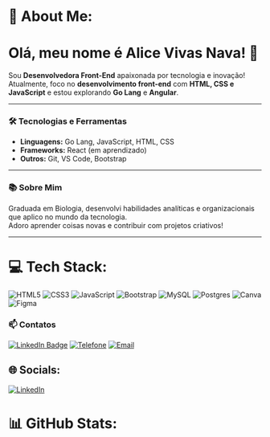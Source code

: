 # 💫 About Me:
# Olá, meu nome é Alice Vivas Nava! 👋

Sou **Desenvolvedora Front-End** apaixonada por tecnologia e inovação!  
Atualmente, foco no **desenvolvimento front-end** com **HTML, CSS e JavaScript** e estou explorando **Go Lang** e **Angular**.

---

### 🛠️ Tecnologias e Ferramentas  
- **Linguagens:** Go Lang, JavaScript, HTML, CSS  
- **Frameworks:** React (em aprendizado)  
- **Outros:** Git, VS Code, Bootstrap  

---

### 📚 Sobre Mim  
Graduada em Biologia, desenvolvi habilidades analíticas e organizacionais que aplico no mundo da tecnologia.  
Adoro aprender coisas novas e contribuir com projetos criativos!

---
# 💻 Tech Stack:
![HTML5](https://img.shields.io/badge/html5-%23E34F26.svg?style=for-the-badge&logo=html5&logoColor=white) ![CSS3](https://img.shields.io/badge/css3-%231572B6.svg?style=for-the-badge&logo=css3&logoColor=white) ![JavaScript](https://img.shields.io/badge/javascript-%23323330.svg?style=for-the-badge&logo=javascript&logoColor=%23F7DF1E) ![Bootstrap](https://img.shields.io/badge/bootstrap-%238511FA.svg?style=for-the-badge&logo=bootstrap&logoColor=white) ![MySQL](https://img.shields.io/badge/mysql-4479A1.svg?style=for-the-badge&logo=mysql&logoColor=white) ![Postgres](https://img.shields.io/badge/postgres-%23316192.svg?style=for-the-badge&logo=postgresql&logoColor=white) ![Canva](https://img.shields.io/badge/Canva-%2300C4CC.svg?style=for-the-badge&logo=Canva&logoColor=white) ![Figma](https://img.shields.io/badge/figma-%23F24E1E.svg?style=for-the-badge&logo=figma&logoColor=white)

### 📫 Contatos  

[![LinkedIn Badge](https://img.shields.io/badge/-LinkedIn-0A66C2?style=flat-square&logo=linkedin&logoColor=white)](https://linkedin.com/in/seu_usuario) [![Telefone](https://img.shields.io/badge/-Telefone-25D366?style=flat-square&logo=whatsapp&logoColor=white)](tel:+5561998171173) [![Email](https://img.shields.io/badge/-Email-D14836?style=flat-square&logo=gmail&logoColor=white)](mailto:vivasn.alice@gmail.com)

## 🌐 Socials:
[![LinkedIn](https://img.shields.io/badge/LinkedIn-%230077B5.svg?logo=linkedin&logoColor=white)](https://linkedin.com/in/www.linkedin.com/in/alice-vivas-nava) 

# 📊 GitHub Stats:
<!--![](https://github-readme-stats.vercel.app/api?username=alicevnava&theme=dark&hide_border=true&include_all_commits=false&count_private=false)<br/>
![](https://github-readme-streak-stats.herokuapp.com/?user=alicevnava&theme=dark&hide_border=true)<br/>
![](https://github-readme-stats.vercel.app/api/top-langs/?username=alicevnava&theme=dark&hide_border=true&include_all_commits=false&count_private=false&layout=compact)-->

<!-- Proudly created with GPRM ( https://gprm.itsvg.in ) -->
